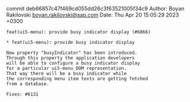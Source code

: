 commit deb66857c47f469cd055dd26c3f63521005f34c9
Author: Boyan Rakilovski <boyan.rakilovski@sap.com>
Date:   Thu Apr 20 15:05:29 2023 +0300

    feat(ui5-menu): provide busy indicator display (#6866)
    
    * feat(ui5-menu): provide busy indicator display
    
    New property "busyIndicator" has been introduced.
    Through this property the application developers
    will be able to configure a busy indicator display
    for a particular ui5-menu DOM representation.
    That way there will be a busy indicator while
    the corresponding menu item texts are getting fetched
    from a database.
    
    Fixes: #6131
